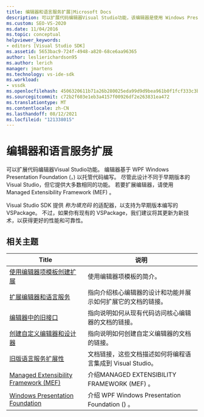 ```yaml
---
title: 编辑器和语言服务扩展|Microsoft Docs
description: 可以扩展代码编辑器Visual Studio功能，该编辑器是使用 Windows Presentation Foundation实现的，以托管代码编写。
ms.custom: SEO-VS-2020
ms.date: 11/04/2016
ms.topic: conceptual
helpviewer_keywords:
- editors [Visual Studio SDK]
ms.assetid: 5653bac9-724f-4948-a820-68ce6aa96365
author: leslierichardson95
ms.author: lerich
manager: jmartens
ms.technology: vs-ide-sdk
ms.workload:
- vssdk
ms.openlocfilehash: 4506320611b71a26b280025eda99d9d9bea961b0f1fcf333c3bfe7afd84f1284
ms.sourcegitcommit: c72b2f603e1eb3a4157f00926df2e263831ea472
ms.translationtype: MT
ms.contentlocale: zh-CN
ms.lasthandoff: 08/12/2021
ms.locfileid: "121338015"
---
```

# <a name="editor-and-language-service-extensions"></a>编辑器和语言服务扩展
可以扩展代码编辑器Visual Studio功能。 编辑器基于 WPF Windows Presentation Foundation (，) 以托管代码编写。 尽管此设计不同于早期版本的 Visual Studio，但它提供大多数相同的功能。 若要扩展编辑器，请使用 Managed Extensibility Framework (MEF) 。

 Visual Studio SDK 提供 *称为填充码* 的适配器，以支持为早期版本编写的 VSPackage。 不过，如果你有现有的 VSPackage，我们建议将其更新为新技术，以获得更好的性能和可靠性。

## <a name="related-topics"></a>相关主题

|Title|说明|
|-----------|-----------------|
|[使用编辑器项模板创建扩展](../extensibility/creating-an-extension-with-an-editor-item-template.md)|使用编辑器项模板的简介。|
|[扩展编辑器和语言服务](../extensibility/extending-the-editor-and-language-services.md)|指向介绍核心编辑器的设计和功能并展示如何扩展它的文档的链接。|
|[编辑器中的旧接口](/previous-versions/visualstudio/visual-studio-2015/extensibility/legacy-interfaces-in-the-editor?preserve-view=true&view=vs-2015)|指向说明如何从现有代码访问核心编辑器的文档的链接。|
|[创建自定义编辑器和设计器](../extensibility/creating-custom-editors-and-designers.md)|指向说明如何创建自定义编辑器的文档的链接。|
|[旧版语言服务扩展性](../extensibility/internals/legacy-language-service-extensibility.md)|文档链接，这些文档描述如何将编程语言集成到 Visual Studio。|
|[Managed Extensibility Framework (MEF)](/dotnet/framework/mef/index)|介绍MANAGED EXTENSIBILITY FRAMEWORK (MEF) 。|
|[Windows Presentation Foundation](/dotnet/framework/wpf/index)|介绍 WPF Windows Presentation Foundation () 。|
